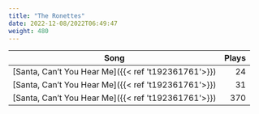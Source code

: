 ```yaml
---
title: "The Ronettes"
date: 2022-12-08/2022T06:49:47
weight: 480
---
```




 Song | Plays 
----- | -----:
[Santa, Can’t You Hear Me]({{< ref 't192361761'>}}) | 24
[Santa, Can’t You Hear Me]({{< ref 't192361761'>}}) | 31
[Santa, Can’t You Hear Me]({{< ref 't192361761'>}}) | 370
